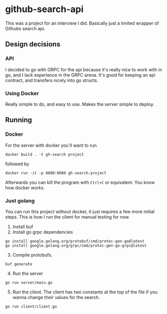 # github-search-api
This was a project for an interview I did. Basically just a limited wrapper of Githubs search api.
## Design decisions
### API
I decided to go with GRPC for the api because it's really nice to work with in go, and I lack experience in the GRPC arena. It's good for keeping an api contract, and transfers nicely into go structs.
### Using Docker
Really simple to do, and easy to use. Makes the server simple to deploy.
## Running
### Docker
For the server with docker you'll want to run 
```
docker build . -t gh-search project
```
followed by
```
docker run -it -p 8080:8080 gh-search-project
```
Afterwards you can kill the program with `Ctrl+C` or equivalent. You know how docker works.
### Just golang
You can run this project without docker, it just requires a few more initial steps. This is how I run the client for manual testing for now.
1. Install buf
2. Install go grpc dependencies
```
go install google.golang.org/protobuf/cmd/protoc-gen-go@latest
go install google.golang.org/grpc/cmd/protoc-gen-go-grpc@latest
```
3. Compile protobufs.
```
buf generate
```
4. Run the server
```
go run server/main.go
```
5. Run the client. The client has two constants at the top of the file if you wanna change their values for the search.
```
go run client/client.go
```